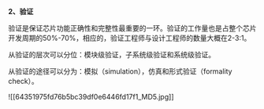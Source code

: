 

**2、验证**

验证是保证芯片功能正确性和完整性最重要的一环。验证的工作量也是占整个芯片开发周期的50%-70%，相应的，验证工程师与设计工程师的数量大概在2-3:1。

从验证的层次可以分位：模块级验证，子系统级验证和系统级验证。

从验证的途径可以分为：模拟（simulation），仿真和形式验证（formality check）。

![[64351975fd76b5bc39df0e6446fd17f1_MD5.jpg]]
